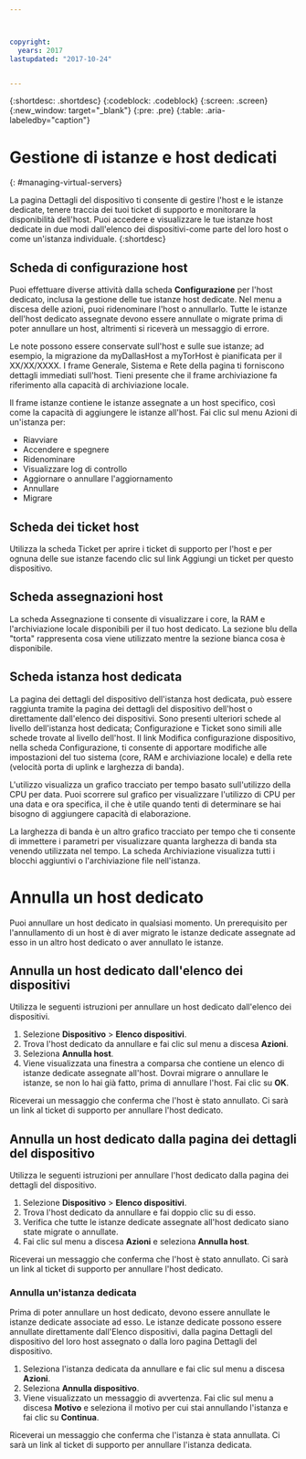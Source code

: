 ```yaml
---



copyright:
  years: 2017
lastupdated: "2017-10-24"


---
```


{:shortdesc: .shortdesc}
{:codeblock: .codeblock}
{:screen: .screen}
{:new_window: target="_blank"}
{:pre: .pre}
{:table: .aria-labeledby="caption"}

# Gestione di istanze e host dedicati
{: #managing-virtual-servers}

La pagina Dettagli del dispositivo ti consente di gestire l'host e le istanze dedicate, tenere traccia dei tuoi ticket di supporto e monitorare la disponibilità dell'host. Puoi accedere e visualizzare le tue istanze host dedicate in due modi dall'elenco dei dispositivi-come parte del loro host o come un'istanza individuale.
{:shortdesc}

## Scheda di configurazione host
Puoi effettuare diverse attività dalla scheda **Configurazione** per l'host dedicato, inclusa la gestione delle tue istanze host dedicate. Nel menu a discesa delle azioni, puoi ridenominare l'host o annullarlo. Tutte le istanze dell'host dedicato assegnate devono essere annullate o migrate prima di poter annullare un host, altrimenti si riceverà un messaggio di errore.

Le note possono essere conservate sull'host e sulle sue istanze; ad esempio, la migrazione da myDallasHost a myTorHost è pianificata per il XX/XX/XXXX. I frame Generale, Sistema e Rete della pagina ti forniscono dettagli immediati sull'host. Tieni presente che il frame archiviazione fa riferimento alla capacità di archiviazione locale.

Il frame istanze contiene le istanze assegnate a un host specifico, così come la capacità di aggiungere le istanze all'host. Fai clic sul menu Azioni di un'istanza per:

* Riavviare
* Accendere e spegnere
* Ridenominare
*	Visualizzare log di controllo
*	Aggiornare o annullare l'aggiornamento
*	Annullare
*	Migrare

## Scheda dei ticket host
Utilizza la scheda Ticket per aprire i ticket di supporto per l'host e per ognuna delle sue istanze facendo clic sul link Aggiungi un ticket per questo dispositivo.

## Scheda assegnazioni host
La scheda Assegnazione ti consente di visualizzare i core, la RAM e l'archiviazione locale disponibili per il tuo host dedicato. La sezione blu della "torta" rappresenta cosa viene utilizzato mentre la sezione bianca cosa è disponibile.

## Scheda istanza host dedicata
La pagina dei dettagli del dispositivo dell'istanza host dedicata, può essere raggiunta tramite la pagina dei dettagli del dispositivo dell'host o direttamente dall'elenco dei dispositivi. Sono presenti ulteriori schede al livello dell'istanza host dedicata; Configurazione e Ticket sono simili alle schede trovate al livello dell'host. Il link Modifica configurazione dispositivo, nella scheda Configurazione, ti consente di apportare modifiche alle impostazioni del tuo sistema (core, RAM e archiviazione locale) e della rete (velocità porta di uplink e larghezza di banda).

L'utilizzo visualizza un grafico tracciato per tempo basato sull'utilizzo della CPU per data. Puoi scorrere sul grafico per visualizzare l'utilizzo di CPU per una data e ora specifica, il che è utile quando tenti di determinare se hai bisogno di aggiungere capacità di elaborazione.

La larghezza di banda è un altro grafico tracciato per tempo che ti consente di immettere i parametri per visualizzare quanta larghezza di banda sta venendo utilizzata nel tempo. La scheda Archiviazione visualizza tutti i blocchi aggiuntivi o l'archiviazione file nell'istanza.

# Annulla un host dedicato
Puoi annullare un host dedicato in qualsiasi momento. Un prerequisito per l'annullamento di un host è di aver migrato le istanze dedicate assegnate ad esso in un altro host dedicato o aver annullato le istanze. 
## Annulla un host dedicato dall'elenco dei dispositivi
Utilizza le seguenti istruzioni per annullare un host dedicato dall'elenco dei dispositivi.

1. Selezione **Dispositivo** > **Elenco dispositivi**.
2. Trova l'host dedicato da annullare e fai clic sul menu a discesa **Azioni**.
3. Seleziona **Annulla host**. 
4. Viene visualizzata una finestra a comparsa che contiene un elenco di istanze dedicate assegnate all'host. Dovrai migrare o annullare le istanze, se non lo hai già fatto, prima di annullare l'host. Fai clic su **OK**.

Riceverai un messaggio che conferma che l'host è stato annullato. Ci sarà un link al ticket di supporto per annullare l'host dedicato.
## Annulla un host dedicato dalla pagina dei dettagli del dispositivo
Utilizza le seguenti istruzioni per annullare l'host dedicato dalla pagina dei dettagli del dispositivo.

1. Selezione **Dispositivo** > **Elenco dispositivi**.
2. Trova l'host dedicato da annullare e fai doppio clic su di esso.
3. Verifica che tutte le istanze dedicate assegnate all'host dedicato siano state migrate o annullate.
4. Fai clic sul menu a discesa **Azioni** e seleziona **Annulla host**.

Riceverai un messaggio che conferma che l'host è stato annullato. Ci sarà un link al ticket di supporto per annullare l'host dedicato.

### Annulla un'istanza dedicata

Prima di poter annullare un host dedicato, devono essere annullate le istanze dedicate associate ad esso. Le istanze dedicate possono essere annullate direttamente dall'Elenco dispositivi, dalla pagina Dettagli del dispositivo del loro host assegnato o dalla loro pagina Dettagli del dispositivo. 

1. Seleziona l'istanza dedicata da annullare e fai clic sul menu a discesa **Azioni**.
2. Seleziona **Annulla dispositivo**.
3. Viene visualizzato un messaggio di avvertenza. Fai clic sul menu a discesa **Motivo** e seleziona il motivo per cui stai annullando l'istanza e fai clic su **Continua**.

Riceverai un messaggio che conferma che l'istanza è stata annullata. Ci sarà un link al ticket di supporto per annullare l'istanza dedicata.

